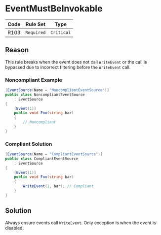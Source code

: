 # EventMustBeInvokable

| Code | Rule Set | Type |
| ---- | -------- | ---- |
| R103 | `Required` | `Critical` |

## Reason

This rule breaks when the event does not call `WriteEvent` or the call is bypassed due to incorrect filtering before the `WriteEvent` call.

### Noncompliant Example

```csharp
[EventSource(Name = "NoncompliantEventSource")]
public class NoncompliantEventSource
    : EventSource
{
    [Event(1)]
    public void Foo(string bar)
    {
        // Noncompliant
    }
}
```

### Compliant Solution

```csharp
[EventSource(Name = "CompliantEventSource")]
public class CompliantEventSource
    : EventSource
{
    [Event(1)]
    public void Foo(string bar)
    {
        WriteEvent(1, bar); // Compliant
    }
}
```

## Solution

Always ensure events call `WriteEvent`. Only exception is when the event is disabled.